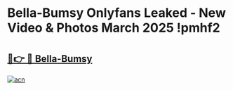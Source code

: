 # Bella-Bumsy Onlyfans Leaked - New Video & Photos March 2025 !pmhf2

# <h2><a href="https://caz672.iuczelnia.edu.pl?title=Bella-Bumsy&ref=pmhf2">🔗👉 🔴 Bella-Bumsy</a></h2>

[![acn](https://github.com/user-attachments/assets/0f9c940e-d8b0-45ae-aac7-cd30a18b3e1c)](https://caz672.iuczelnia.edu.pl?title=Bella-Bumsy&ref=pmhf2)

